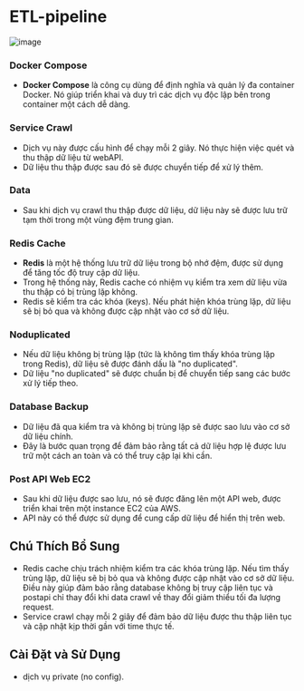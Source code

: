 # ETL-pipeline
![image](https://github.com/user-attachments/assets/cab7f279-a407-4196-97ae-e98757171223)
### Docker Compose
- **Docker Compose** là công cụ dùng để định nghĩa và quản lý đa container Docker. Nó giúp triển khai và duy trì các dịch vụ độc lập bên trong container một cách dễ dàng.

### Service Crawl
- Dịch vụ này được cấu hình để chạy mỗi 2 giây. Nó thực hiện việc quét và thu thập dữ liệu từ webAPI.
- Dữ liệu thu thập được sau đó sẽ được chuyển tiếp để xử lý thêm.

### Data
- Sau khi dịch vụ crawl thu thập được dữ liệu, dữ liệu này sẽ được lưu trữ tạm thời trong một vùng đệm trung gian.

### Redis Cache
- **Redis** là một hệ thống lưu trữ dữ liệu trong bộ nhớ đệm, được sử dụng để tăng tốc độ truy cập dữ liệu.
- Trong hệ thống này, Redis cache có nhiệm vụ kiểm tra xem dữ liệu vừa thu thập có bị trùng lặp không.
- Redis sẽ kiểm tra các khóa (keys). Nếu phát hiện khóa trùng lặp, dữ liệu sẽ bị bỏ qua và không được cập nhật vào cơ sở dữ liệu.

### Noduplicated
- Nếu dữ liệu không bị trùng lặp (tức là không tìm thấy khóa trùng lặp trong Redis), dữ liệu sẽ được đánh dấu là "no duplicated".
- Dữ liệu "no duplicated" sẽ được chuẩn bị để chuyển tiếp sang các bước xử lý tiếp theo.

### Database Backup
- Dữ liệu đã qua kiểm tra và không bị trùng lặp sẽ được sao lưu vào cơ sở dữ liệu chính.
- Đây là bước quan trọng để đảm bảo rằng tất cả dữ liệu hợp lệ được lưu trữ một cách an toàn và có thể truy cập lại khi cần.

### Post API Web EC2
- Sau khi dữ liệu được sao lưu, nó sẽ được đăng lên một API web, được triển khai trên một instance EC2 của AWS.
- API này có thể được sử dụng để cung cấp dữ liệu để hiển thị trên web.

## Chú Thích Bổ Sung
- Redis cache chịu trách nhiệm kiểm tra các khóa trùng lặp. Nếu tìm thấy trùng lặp, dữ liệu sẽ bị bỏ qua và không được cập nhật vào cơ sở dữ liệu. Điều này giúp đảm bảo rằng database không bị truy cập liên tục và postapi chỉ thay đổi khi data crawl về thay đổi giảm thiểu tối đa lượng request.
- Service crawl chạy mỗi 2 giây để đảm bảo dữ liệu được thu thập liên tục và cập nhật kịp thời gần với time thực tế.

## Cài Đặt và Sử Dụng
- dịch vụ private (no config).

